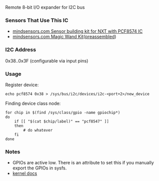 Remote 8-bit I/O expander for I2C bus

### Sensors That Use This IC
* [mindsensors.com Sensor building kit for NXT with PCF8574 IC](http://mindsensors.com/index.php?module=pagemaster&PAGE_user_op=view_page&PAGE_id=71)
* [mindsensors.com Magic Wand Kit](http://mindsensors.com/index.php?module=pagemaster&PAGE_user_op=view_page&PAGE_id=120)([preassembled](http://mindsensors.com/index.php?module=pagemaster&PAGE_user_op=view_page&PAGE_id=128))

### I2C Address
0x38..0x3F (configurable via input pins)

### Usage

Register device:

```
echo pcf8574 0x38 > /sys/bus/i2c/devices/i2c-<port+2>/new_device
```

Finding device class node:

```
for chip in $(find /sys/class/gpio -name gpiochip*)
do
    if [[ "$(cat $chip/label)" == "pcf8547" ]]
    then
        # do whatever
    fi
done
```

### Notes
* GPIOs are active low. There is an attribute to set this if you manually export the GPIOs in sysfs.
* [kernel docs](https://www.kernel.org/doc/Documentation/gpio/)